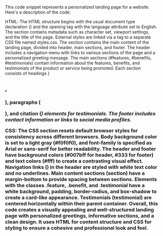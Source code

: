 This code snippet represents a personalized landing page for a website. Here's a description of the code:

HTML:
The HTML structure begins with the usual document type declaration (<!DOCTYPE html>) and the opening <html> tag with the language attribute set to English.
The <head> section contains metadata such as character set, viewport settings, and the title of the page.
External styles are linked via a <link> tag to a separate CSS file named styles.css.
The <body> section contains the main content of the landing page, divided into header, main sections, and footer.
The header includes a navigation menu with links to various sections of the page and a personalized greeting message.
The main sections (#features, #benefits, #testimonials) contain information about the features, benefits, and testimonials of the product or service being promoted.
Each section consists of headings (<h2>, <h3>), paragraphs (<p>), and citation (<cite>) elements for testimonials.
The footer includes contact information or links to social media profiles.

CSS:
The CSS section resets default browser styles for consistency across different browsers.
Body background color is set to a light gray (#f0f0f0), and font-family is specified as Arial or sans-serif for better readability.
The header and footer have background colors (#007bff for header, #333 for footer) and text colors (#fff) to create a contrasting visual effect.
Navigation links (<a>) in the header are styled with white text color and no underlines.
Main content sections (section) have a margin-bottom to provide spacing between sections.
Elements with the classes .feature, .benefit, and .testimonial have a white background, padding, border-radius, and box-shadow to create a card-like appearance.
Testimonials (testimonial) are centered horizontally within their parent container.
Overall, this code creates a visually appealing and well-structured landing page with personalized greetings, informative sections, and a clean design. It uses HTML for content structure and CSS for styling to ensure a cohesive and professional look and feel.

